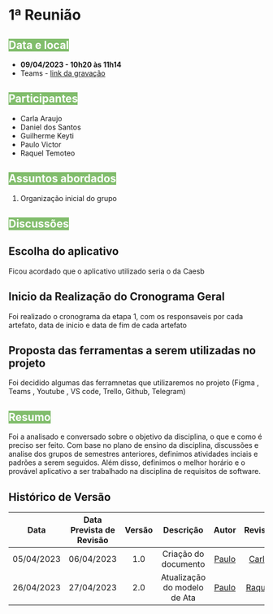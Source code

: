 # 1ª Reunião

## <text style="background-color: #81BD6C; color:white" >Data e local</text> 
- **09/04/2023 - 10h20 às 11h14**
- Teams - [link da gravação](https://youtu.be/Vv4OlWBcNWI)


## <text style="background-color: #81BD6C; color:white">Participantes</text> 
- Carla Araujo
- Daniel dos Santos
- Guilherme Keyti
- Paulo Victor 
- Raquel Temoteo

## <text style="background-color: #81BD6C; color:white">Assuntos abordados</text> 
1. Organização inicial do grupo

## <text style="background-color: #81BD6C; color:white">Discussões</text> 

## Escolha do aplicativo

Ficou acordado que o aplicativo utilizado seria o da Caesb



## Inicio da Realização do Cronograma Geral

Foi realizado o cronograma da etapa 1, com os responsaveis por cada artefato, data de inicio e  data de fim de cada artefato


## Proposta  das ferramentas a serem utilizadas no projeto

Foi decidido algumas das ferramnetas que utilizaremos no projeto (Figma , Teams , Youtube , VS code, Trello, Github, Telegram)


## <text style="background-color: #81BD6C; color:white">Resumo</text> 
Foi a analisado e conversado sobre o objetivo da disciplina, o que e como é preciso ser feito. Com base no plano de ensino da disciplina, discussões e analise dos grupos de semestres anteriores, definimos atividades inciais e padrões a serem seguidos. Além disso, definimos o melhor horário e o provável aplicativo a ser trabalhado na disciplina de requisitos de software.

## Histórico de Versão
|    Data    | Data Prevista de Revisão | Versão |      Descrição       |                                                                Autor                                                                 |               Revisor               |
| :--------: | :----------------------: | :----: | :------------------: | :----------------------------------------------------------------------------------------------------------------------------------: | :---------------------------------: |
| 05/04/2023 |        06/04/2023        |  1.0   | Criação do documento | [Paulo](https://github.com/PauloVictorFS)  | [Carla](https://github.com/ccarlaa) |
| 26/04/2023 |        27/04/2023        |  2.0   | Atualização do modelo de Ata | [Paulo](https://github.com/PauloVictorFS)  | [Raquel](https://github.com/raqueleucaria) |


